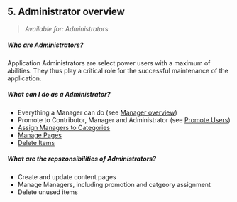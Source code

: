 ## 5. Administrator overview

> _Available for: Administrators_

##### Who are Administrators?

Application Administrators are select power users with a maximum of abilities. They thus play a critical role for the successful maintenance of the application.

##### What can I do as a Administrator?

* Everything a Manager can do (see [Manager overview](/managers/manager.md))
* Promote to Contributor, Manager and Administrator (see [Promote Users](/managers/users-admin.md))
* [Assign Managers to Categories](/admins/assign-category.md)
* [Manage Pages](admins/pages.md)
* [Delete Items](admins/delete-item.md)

##### What are the repszonsibilities of Administrators?

* Create and update content pages
* Manage Managers, including promotion and catgeory assignment
* Delete unused items